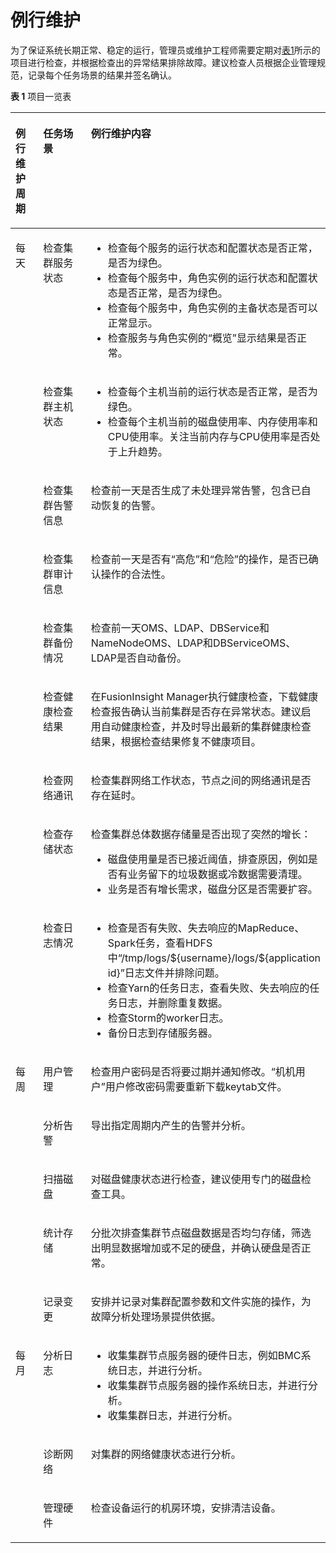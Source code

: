 # 例行维护<a name="admin_guide_000191"></a>

为了保证系统长期正常、稳定的运行，管理员或维护工程师需要定期对[表1](#t434f37d7cd504b43a86534eca10e2822)所示的项目进行检查，并根据检查出的异常结果排除故障。建议检查人员根据企业管理规范，记录每个任务场景的结果并签名确认。

**表 1**  项目一览表

<a name="t434f37d7cd504b43a86534eca10e2822"></a>
<table><thead align="left"><tr id="zh-cn_topic_0046737100_row40547761"><th class="cellrowborder" valign="top" width="9.09%" id="mcps1.2.4.1.1"><p id="zh-cn_topic_0046737100_p63143243"><a name="zh-cn_topic_0046737100_p63143243"></a><a name="zh-cn_topic_0046737100_p63143243"></a>例行维护周期</p>
</th>
<th class="cellrowborder" valign="top" width="16.16%" id="mcps1.2.4.1.2"><p id="zh-cn_topic_0046737100_p14329086"><a name="zh-cn_topic_0046737100_p14329086"></a><a name="zh-cn_topic_0046737100_p14329086"></a>任务场景</p>
</th>
<th class="cellrowborder" valign="top" width="74.75%" id="mcps1.2.4.1.3"><p id="zh-cn_topic_0046737100_p19805297"><a name="zh-cn_topic_0046737100_p19805297"></a><a name="zh-cn_topic_0046737100_p19805297"></a>例行维护内容</p>
</th>
</tr>
</thead>
<tbody><tr id="zh-cn_topic_0046737100_row60725196"><td class="cellrowborder" rowspan="9" valign="top" width="9.09%" headers="mcps1.2.4.1.1 "><p id="zh-cn_topic_0046737100_p19793848"><a name="zh-cn_topic_0046737100_p19793848"></a><a name="zh-cn_topic_0046737100_p19793848"></a>每天</p>
</td>
<td class="cellrowborder" valign="top" width="16.16%" headers="mcps1.2.4.1.2 "><p id="zh-cn_topic_0046737100_p59797852"><a name="zh-cn_topic_0046737100_p59797852"></a><a name="zh-cn_topic_0046737100_p59797852"></a>检查集群服务状态</p>
</td>
<td class="cellrowborder" valign="top" width="74.75%" headers="mcps1.2.4.1.3 "><a name="zh-cn_topic_0046737100_ul11787873"></a><a name="zh-cn_topic_0046737100_ul11787873"></a><ul id="zh-cn_topic_0046737100_ul11787873"><li>检查每个服务的运行状态和配置状态是否正常，是否为绿色。</li><li>检查每个服务中，角色实例的运行状态和配置状态是否正常，是否为绿色。</li><li>检查每个服务中，角色实例的主备状态是否可以正常显示。</li><li>检查服务与角色实例的“概览”显示结果是否正常。</li></ul>
</td>
</tr>
<tr id="zh-cn_topic_0046737100_row9020693"><td class="cellrowborder" valign="top" headers="mcps1.2.4.1.1 "><p id="zh-cn_topic_0046737100_p59587551"><a name="zh-cn_topic_0046737100_p59587551"></a><a name="zh-cn_topic_0046737100_p59587551"></a>检查集群主机状态</p>
</td>
<td class="cellrowborder" valign="top" headers="mcps1.2.4.1.2 "><a name="zh-cn_topic_0046737100_ul61862317"></a><a name="zh-cn_topic_0046737100_ul61862317"></a><ul id="zh-cn_topic_0046737100_ul61862317"><li>检查每个主机当前的运行状态是否正常，是否为绿色。</li><li>检查每个主机当前的磁盘使用率、内存使用率和CPU使用率。关注当前内存与CPU使用率是否处于上升趋势。</li></ul>
</td>
</tr>
<tr id="zh-cn_topic_0046737100_row472873"><td class="cellrowborder" valign="top" headers="mcps1.2.4.1.1 "><p id="zh-cn_topic_0046737100_p38302770"><a name="zh-cn_topic_0046737100_p38302770"></a><a name="zh-cn_topic_0046737100_p38302770"></a>检查集群告警信息</p>
</td>
<td class="cellrowborder" valign="top" headers="mcps1.2.4.1.2 "><p id="zh-cn_topic_0046737100_p15516635"><a name="zh-cn_topic_0046737100_p15516635"></a><a name="zh-cn_topic_0046737100_p15516635"></a>检查前一天是否生成了未处理异常告警，包含已自动恢复的告警。</p>
</td>
</tr>
<tr id="zh-cn_topic_0046737100_row5431987"><td class="cellrowborder" valign="top" headers="mcps1.2.4.1.1 "><p id="zh-cn_topic_0046737100_p37337775"><a name="zh-cn_topic_0046737100_p37337775"></a><a name="zh-cn_topic_0046737100_p37337775"></a>检查集群审计信息</p>
</td>
<td class="cellrowborder" valign="top" headers="mcps1.2.4.1.2 "><p id="zh-cn_topic_0046737100_p4460960"><a name="zh-cn_topic_0046737100_p4460960"></a><a name="zh-cn_topic_0046737100_p4460960"></a>检查前一天是否有“高危”和“危险”的操作，是否已确认操作的合法性。</p>
</td>
</tr>
<tr id="zh-cn_topic_0046737100_row40148648"><td class="cellrowborder" valign="top" headers="mcps1.2.4.1.1 "><p id="zh-cn_topic_0046737100_p30815075"><a name="zh-cn_topic_0046737100_p30815075"></a><a name="zh-cn_topic_0046737100_p30815075"></a>检查集群备份情况</p>
</td>
<td class="cellrowborder" valign="top" headers="mcps1.2.4.1.2 "><p id="zh-cn_topic_0046737100_p12993159"><a name="zh-cn_topic_0046737100_p12993159"></a><a name="zh-cn_topic_0046737100_p12993159"></a>检查前一天OMS、LDAP、DBService和NameNodeOMS、LDAP和DBServiceOMS、LDAP是否自动备份。</p>
</td>
</tr>
<tr id="zh-cn_topic_0046737100_row49829567"><td class="cellrowborder" valign="top" headers="mcps1.2.4.1.1 "><p id="zh-cn_topic_0046737100_p9663122"><a name="zh-cn_topic_0046737100_p9663122"></a><a name="zh-cn_topic_0046737100_p9663122"></a>检查健康检查结果</p>
</td>
<td class="cellrowborder" valign="top" headers="mcps1.2.4.1.2 "><p id="zh-cn_topic_0046737100_p44515426"><a name="zh-cn_topic_0046737100_p44515426"></a><a name="zh-cn_topic_0046737100_p44515426"></a>在FusionInsight Manager执行健康检查，下载健康检查报告确认当前集群是否存在异常状态。建议启用自动健康检查，并及时导出最新的集群健康检查结果，根据检查结果修复不健康项目。</p>
</td>
</tr>
<tr id="zh-cn_topic_0046737100_row65094516"><td class="cellrowborder" valign="top" headers="mcps1.2.4.1.1 "><p id="zh-cn_topic_0046737100_p38164425"><a name="zh-cn_topic_0046737100_p38164425"></a><a name="zh-cn_topic_0046737100_p38164425"></a>检查网络通讯</p>
</td>
<td class="cellrowborder" valign="top" headers="mcps1.2.4.1.2 "><p id="zh-cn_topic_0046737100_p4310735"><a name="zh-cn_topic_0046737100_p4310735"></a><a name="zh-cn_topic_0046737100_p4310735"></a>检查集群网络工作状态，节点之间的网络通讯是否存在延时。</p>
</td>
</tr>
<tr id="zh-cn_topic_0046737100_row38796620"><td class="cellrowborder" valign="top" headers="mcps1.2.4.1.1 "><p id="zh-cn_topic_0046737100_p55518493"><a name="zh-cn_topic_0046737100_p55518493"></a><a name="zh-cn_topic_0046737100_p55518493"></a>检查存储状态</p>
</td>
<td class="cellrowborder" valign="top" headers="mcps1.2.4.1.2 "><p id="zh-cn_topic_0046737100_p704116"><a name="zh-cn_topic_0046737100_p704116"></a><a name="zh-cn_topic_0046737100_p704116"></a>检查集群总体数据存储量是否出现了突然的增长：</p>
<a name="zh-cn_topic_0046737100_ul6337044"></a><a name="zh-cn_topic_0046737100_ul6337044"></a><ul id="zh-cn_topic_0046737100_ul6337044"><li>磁盘使用量是否已接近阈值，排查原因，例如是否有业务留下的垃圾数据或冷数据需要清理。</li><li>业务是否有增长需求，磁盘分区是否需要扩容。</li></ul>
</td>
</tr>
<tr id="zh-cn_topic_0046737100_row56302541"><td class="cellrowborder" valign="top" headers="mcps1.2.4.1.1 "><p id="zh-cn_topic_0046737100_p64212001"><a name="zh-cn_topic_0046737100_p64212001"></a><a name="zh-cn_topic_0046737100_p64212001"></a>检查日志情况</p>
</td>
<td class="cellrowborder" valign="top" headers="mcps1.2.4.1.2 "><a name="zh-cn_topic_0046737100_ul33789593"></a><a name="zh-cn_topic_0046737100_ul33789593"></a><ul id="zh-cn_topic_0046737100_ul33789593"><li>检查是否有失败、失去响应的MapReduce、Spark任务，查看HDFS中“/tmp/logs/${username}/logs/${application id}”日志文件并排除问题。</li><li>检查Yarn的任务日志，查看失败、失去响应的任务日志，并删除重复数据。</li><li>检查Storm的worker日志。</li><li>备份日志到存储服务器。</li></ul>
</td>
</tr>
<tr id="zh-cn_topic_0046737100_row28080339"><td class="cellrowborder" rowspan="5" valign="top" width="9.09%" headers="mcps1.2.4.1.1 "><p id="zh-cn_topic_0046737100_p59914966"><a name="zh-cn_topic_0046737100_p59914966"></a><a name="zh-cn_topic_0046737100_p59914966"></a>每周</p>
</td>
<td class="cellrowborder" valign="top" width="16.16%" headers="mcps1.2.4.1.2 "><p id="zh-cn_topic_0046737100_p21274049"><a name="zh-cn_topic_0046737100_p21274049"></a><a name="zh-cn_topic_0046737100_p21274049"></a>用户管理</p>
</td>
<td class="cellrowborder" valign="top" width="74.75%" headers="mcps1.2.4.1.3 "><p id="zh-cn_topic_0046737100_p45476413"><a name="zh-cn_topic_0046737100_p45476413"></a><a name="zh-cn_topic_0046737100_p45476413"></a>检查用户密码是否将要过期并通知修改。“机机用户”用户修改密码需要重新下载keytab文件。</p>
</td>
</tr>
<tr id="zh-cn_topic_0046737100_row6634537"><td class="cellrowborder" valign="top" headers="mcps1.2.4.1.1 "><p id="zh-cn_topic_0046737100_p526592"><a name="zh-cn_topic_0046737100_p526592"></a><a name="zh-cn_topic_0046737100_p526592"></a>分析告警</p>
</td>
<td class="cellrowborder" valign="top" headers="mcps1.2.4.1.2 "><p id="zh-cn_topic_0046737100_p42654012"><a name="zh-cn_topic_0046737100_p42654012"></a><a name="zh-cn_topic_0046737100_p42654012"></a>导出指定周期内产生的告警并分析。</p>
</td>
</tr>
<tr id="zh-cn_topic_0046737100_row48341796"><td class="cellrowborder" valign="top" headers="mcps1.2.4.1.1 "><p id="zh-cn_topic_0046737100_p23371378"><a name="zh-cn_topic_0046737100_p23371378"></a><a name="zh-cn_topic_0046737100_p23371378"></a>扫描磁盘</p>
</td>
<td class="cellrowborder" valign="top" headers="mcps1.2.4.1.2 "><p id="zh-cn_topic_0046737100_p14033432"><a name="zh-cn_topic_0046737100_p14033432"></a><a name="zh-cn_topic_0046737100_p14033432"></a>对磁盘健康状态进行检查，建议使用专门的磁盘检查工具。</p>
</td>
</tr>
<tr id="zh-cn_topic_0046737100_row59192028"><td class="cellrowborder" valign="top" headers="mcps1.2.4.1.1 "><p id="zh-cn_topic_0046737100_p29824954"><a name="zh-cn_topic_0046737100_p29824954"></a><a name="zh-cn_topic_0046737100_p29824954"></a>统计存储</p>
</td>
<td class="cellrowborder" valign="top" headers="mcps1.2.4.1.2 "><p id="zh-cn_topic_0046737100_p67011077"><a name="zh-cn_topic_0046737100_p67011077"></a><a name="zh-cn_topic_0046737100_p67011077"></a>分批次排查集群节点磁盘数据是否均匀存储，筛选出明显数据增加或不足的硬盘，并确认硬盘是否正常。</p>
</td>
</tr>
<tr id="zh-cn_topic_0046737100_row66228782"><td class="cellrowborder" valign="top" headers="mcps1.2.4.1.1 "><p id="zh-cn_topic_0046737100_p62931143"><a name="zh-cn_topic_0046737100_p62931143"></a><a name="zh-cn_topic_0046737100_p62931143"></a>记录变更</p>
</td>
<td class="cellrowborder" valign="top" headers="mcps1.2.4.1.2 "><p id="zh-cn_topic_0046737100_p64257792"><a name="zh-cn_topic_0046737100_p64257792"></a><a name="zh-cn_topic_0046737100_p64257792"></a>安排并记录对集群配置参数和文件实施的操作，为故障分析处理场景提供依据。</p>
</td>
</tr>
<tr id="zh-cn_topic_0046737100_row41449216"><td class="cellrowborder" rowspan="3" valign="top" width="9.09%" headers="mcps1.2.4.1.1 "><p id="zh-cn_topic_0046737100_p1943308"><a name="zh-cn_topic_0046737100_p1943308"></a><a name="zh-cn_topic_0046737100_p1943308"></a>每月</p>
</td>
<td class="cellrowborder" valign="top" width="16.16%" headers="mcps1.2.4.1.2 "><p id="zh-cn_topic_0046737100_p23190285"><a name="zh-cn_topic_0046737100_p23190285"></a><a name="zh-cn_topic_0046737100_p23190285"></a>分析日志</p>
</td>
<td class="cellrowborder" valign="top" width="74.75%" headers="mcps1.2.4.1.3 "><a name="zh-cn_topic_0046737100_ul66473835"></a><a name="zh-cn_topic_0046737100_ul66473835"></a><ul id="zh-cn_topic_0046737100_ul66473835"><li>收集集群节点服务器的硬件日志，例如BMC系统日志，并进行分析。</li><li>收集集群节点服务器的操作系统日志，并进行分析。</li><li>收集集群日志，并进行分析。</li></ul>
</td>
</tr>
<tr id="zh-cn_topic_0046737100_row61437276"><td class="cellrowborder" valign="top" headers="mcps1.2.4.1.1 "><p id="zh-cn_topic_0046737100_p10363455"><a name="zh-cn_topic_0046737100_p10363455"></a><a name="zh-cn_topic_0046737100_p10363455"></a>诊断网络</p>
</td>
<td class="cellrowborder" valign="top" headers="mcps1.2.4.1.2 "><p id="zh-cn_topic_0046737100_p34133535"><a name="zh-cn_topic_0046737100_p34133535"></a><a name="zh-cn_topic_0046737100_p34133535"></a>对集群的网络健康状态进行分析。</p>
</td>
</tr>
<tr id="zh-cn_topic_0046737100_row38766361"><td class="cellrowborder" valign="top" headers="mcps1.2.4.1.1 "><p id="zh-cn_topic_0046737100_p53067518"><a name="zh-cn_topic_0046737100_p53067518"></a><a name="zh-cn_topic_0046737100_p53067518"></a>管理硬件</p>
</td>
<td class="cellrowborder" valign="top" headers="mcps1.2.4.1.2 "><p id="zh-cn_topic_0046737100_p3501716"><a name="zh-cn_topic_0046737100_p3501716"></a><a name="zh-cn_topic_0046737100_p3501716"></a>检查设备运行的机房环境，安排清洁设备。</p>
</td>
</tr>
</tbody>
</table>

